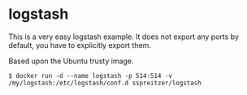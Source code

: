 logstash
========

This is a very easy logstash example.
It does not export any ports by default, you have to explicitly export them.

Based upon the Ubuntu trusty image.

```
$ docker run -d --name logstash -p 514:514 -v /my/logstash:/etc/logstash/conf.d sspreitzer/logstash
```


